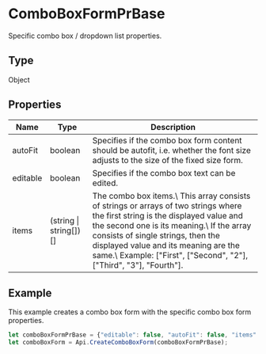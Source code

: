 # ComboBoxFormPrBase

Specific combo box / dropdown list properties.

## Type

Object

## Properties

| Name | Type | Description |
| ---- | ---- | ----------- |
| autoFit | boolean | Specifies if the combo box form content should be autofit, i.e. whether the font size adjusts to the size of the fixed size form. |
| editable | boolean | Specifies if the combo box text can be edited. |
| items | (string \| string[])[] | The combo box items.\ This array consists of strings or arrays of two strings where the first string is the displayed value and the second one is its meaning.\ If the array consists of single strings, then the displayed value and its meaning are the same.\ Example: ["First", ["Second", "2"], ["Third", "3"], "Fourth"]. |


## Example

This example creates a combo box form with the specific combo box form properties.

```javascript editor-pdf
let comboBoxFormPrBase = {"editable": false, "autoFit": false, "items": ["Latvia", "USA", "UK"]};
let comboBoxForm = Api.CreateComboBoxForm(comboBoxFormPrBase);
```
